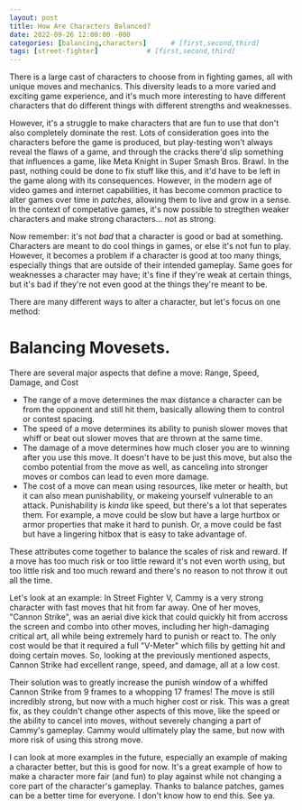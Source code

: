 ```yaml
---
layout: post
title: How Are Characters Balanced? 
date: 2022-09-26 12:00:00 -000
categories: [balancing,characters]      # [first,second,third]
tags: [street-fighter]            # [first,second,third]
---
```

There is a large cast of characters to choose from in fighting games, all with unique moves and mechanics. This diversity leads to a more varied and exciting game experience, and it's much more interesting to have different characters that do different things with different strengths and weaknesses.

However, it's a struggle to make characters that are fun to use that don't also completely dominate the rest. Lots of consideration goes into the characters before the game is produced, but play-testing won't always reveal the flaws of a game, and through the cracks there'd slip something that influences a game, like Meta Knight in Super Smash Bros. Brawl. In the past, nothing could be done to fix stuff like this, and it'd have to be left in the game along with its consequences. However, in the modern age of video games and internet capabilities, it has become common practice to alter games over time in *patches*, allowing them to live and grow in a sense. In the context of competative games, it's now possible to stregthen weaker characters and make strong characters... not as strong. 
<!-- Link to strong characters post -->

Now remember: it's not *bad* that a character is good or bad at something. Characters are meant to do cool things in games, or else it's not fun to play. However, it becomes a problem if a character is good at too many things, especially things that are outside of their intended gameplay. Same goes for weaknesses a character may have; it's fine if they're weak at certain things, but it's bad if they're not even good at the things they're meant to be.


There are many different ways to alter a character, but let's focus on one method: 

# Balancing Movesets.
There are several major aspects that define a move: Range, Speed, Damage, and Cost
- The range of a move determines the max distance a character can be from the opponent and still hit them, basically allowing them to control or contest spacing. 
- The speed of a move determines its ability to punish slower moves that whiff or beat out slower moves that are thrown at the same time.
- The damage of a move determines how much closer you are to winning after you use this move. It doesn't have to be just this move, but also the combo potential from the move as well, as canceling into stronger moves or combos can lead to even more damage.
- The cost of a move can mean using resources, like meter or health, but it can also mean punishability, or makeing yourself vulnerable to an attack. Punishability is *kinda* like speed, but there's a lot that seperates them. For example, a move could be slow but have a large hurtbox or armor properties that make it hard to punish. Or, a move could be fast but have a lingering hitbox that is easy to take advantage of.
<!-- Maybe split this up into risk and reward, cost and punishability are pretty different actually -->

These attributes come together to balance the scales of risk and reward. If a move has too much risk or too little reward it's not even worth using, but too little risk and too much reward and there's no reason to not throw it out all the time. 

Let's look at an example:
In Street Fighter V, Cammy is a very strong character with fast moves that hit from far away. One of her moves, "Cannon Strike", was an aerial dive kick that could quickly hit from accross the screen and combo into other moves, including her high-damaging critical art, all while being extremely hard to punish or react to. The only cost would be that it required a full "V-Meter" which fills by getting hit and doing certain moves. So, looking at the previously mentioned aspects, Cannon Strike had excellent range, speed, and damage, all at a low cost. 

Their solution was to greatly increase the punish window of a whiffed Cannon Strike from 9 frames to a whopping 17 frames! The move is still incredibly strong, but now with a much higher cost or risk. This was a great fix, as they couldn't change other aspects of this move, like the speed or the ability to cancel into moves, without severely changing a part of Cammy's gameplay. Cammy would ultimately play the same, but now with more risk of using this strong move.

I can look at more examples in the future, especially an example of making a character better, but this is good for now. It's a great example of how to make a character more fair (and fun) to play against while not changing a core part of the character's gameplay. Thanks to balance patches, games can be a better time for everyone. I don't know how to end this. See ya.


<!-- There are usually different tiers to basic attacks in most fighting games, but let's use Street Fighter V as an example. SFV has Light, Medium, and Heavy attacks, and these generally have different attributes to define them.
- Light moves are fast, and generally safe on block and harder to react to. They sometimes can lead to combos, but these are usually lower-damaging combos. Great for chipping away health and poking the opponent's openings.
- Medium moves, can be plus but sometimes punishable, lead to heavier combos -->